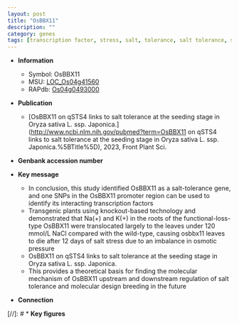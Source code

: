 ```yaml
---
layout: post
title: "OsBBX11"
description: ""
category: genes
tags: [transcription factor, stress, salt, tolerance, salt tolerance, salt stress, breeding]
---
```


* **Information**  
    + Symbol: OsBBX11  
    + MSU: [LOC_Os04g41560](http://rice.uga.edu/cgi-bin/ORF_infopage.cgi?orf=LOC_Os04g41560)  
    + RAPdb: [Os04g0493000](http://rapdb.dna.affrc.go.jp/viewer/gbrowse_details/irgsp1?name=Os04g0493000)  

* **Publication**  
    + [OsBBX11 on qSTS4 links to salt tolerance at the seeding stage in Oryza sativa L. ssp. Japonica.](http://www.ncbi.nlm.nih.gov/pubmed?term=OsBBX11 on qSTS4 links to salt tolerance at the seeding stage in Oryza sativa L. ssp. Japonica.%5BTitle%5D), 2023, Front Plant Sci.

* **Genbank accession number**  

* **Key message**  
    + In conclusion, this study identified OsBBX11 as a salt-tolerance gene, and one SNPs in the OsBBX11 promoter region can be used to identify its interacting transcription factors
    + Transgenic plants using knockout-based technology and demonstrated that Na(+) and K(+) in the roots of the functional-loss-type OsBBX11 were translocated largely to the leaves under 120 mmol/L NaCl compared with the wild-type, causing osbbx11 leaves to die after 12 days of salt stress due to an imbalance in osmotic pressure
    + OsBBX11 on qSTS4 links to salt tolerance at the seeding stage in Oryza sativa L. ssp. Japonica.
    + This provides a theoretical basis for finding the molecular mechanism of OsBBX11 upstream and downstream regulation of salt tolerance and molecular design breeding in the future

* **Connection**  

[//]: # * **Key figures**  


